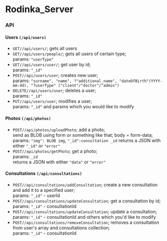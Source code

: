 # Rodinka_Server

### API
#### Users `(/api/users)`
- `GET//api/users/`;  gets all users
- `GET//api/users/people/`; gets all users of certain type;  
    params: `"userType"`
- `GET//api/users/user/`; get user by id;  
    params: `"_id"`
- `POST//api/users/user`; creates new user;  
    params: `"surname", "name", ?"additional_name", "dateOfBirth"(YYYY-mm-dd), "?userType" ("client"/"doctor"/"admin")`  
- `DELETE//api/users/user`; deletes a user;  
    params: `"_id"`  
- `PUT//api/users/user`; modifies a user;  
    params: `"_id"` and params which you would like to modify  
  
#### Photos `(/api/photos)`
- `POST//api/photos/uploadPhoto`; add a photo;  
    send as BLOB using form or something like that;  body = form-data; 
    params: `"img": BLOB img`, `"_id":consultation _id`
    returns a JSON with either `"_id"` or `"error"`
- `POST//api/photos/getPhoto`; get a photo;  
    params: `_id`  
    returns a JSON with either `"data"` or `"error"`

#### Consultations `(/api/consultations)`  
- `POST//api/consultations/addConsultation`; create a new consultation and add it to a specified user;  
    params: `"_id"` - userId  
- `POST//api/consultations/updateConsultation`; get a consultation by id;      
    params: `"_id"` - consultationId  
- `POST//api/consultations/updateConsultation`; update a consultation;  
    params: `"_id"` - consultationId and others which you'd like to modify   
- `POST//api/consultations/removeConsultation`; removes a consultation from user's array and consultations collection;  
    params: `"_id"` - consultationId  